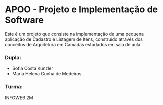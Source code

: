 # APOO - Projeto e Implementação de Software

Este é um projeto que consiste na implementação de uma pequena aplicação de Cadastro e Listagem de Itens, construído através dos conceitos de Arquitetura em Camadas estudados em sala de aula.

### Dupla: 
- Sofia Costa Kunzler
- Maria Helena Cunha de Medeiros

### Turma:
INFOWEB 2M
